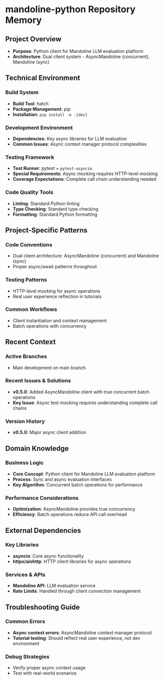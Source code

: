 # mandoline-python Repository Memory

## Project Overview

- **Purpose**: Python client for Mandoline LLM evaluation platform
- **Architecture**: Dual client system - AsyncMandoline (concurrent), Mandoline (sync)

## Technical Environment

### Build System

- **Build Tool**: hatch
- **Package Management**: pip
- **Installation**: `pip install -e .[dev]`

### Development Environment

- **Dependencies**: Key async libraries for LLM evaluation
- **Common Issues**: Async context manager protocol complexities

### Testing Framework

- **Test Runner**: pytest + `pytest-asyncio`
- **Special Requirements**: Async mocking requires HTTP-level mocking
- **Coverage Expectations**: Complete call chain understanding needed

### Code Quality Tools

- **Linting**: Standard Python linting
- **Type Checking**: Standard type checking
- **Formatting**: Standard Python formatting

## Project-Specific Patterns

### Code Conventions

- Dual client architecture: AsyncMandoline (concurrent) and Mandoline (sync)
- Proper async/await patterns throughout

### Testing Patterns

- HTTP-level mocking for async operations
- Real user experience reflection in tutorials

### Common Workflows

- Client instantiation and context management
- Batch operations with concurrency

## Recent Context

### Active Branches

- Main development on main branch

### Recent Issues & Solutions

- **v0.5.0**: Added AsyncMandoline client with true concurrent batch operations
- **Key Issue**: Async test mocking requires understanding complete call chains

### Version History

- **v0.5.0**: Major async client addition

## Domain Knowledge

### Business Logic

- **Core Concept**: Python client for Mandoline LLM evaluation platform
- **Process**: Sync and async evaluation interfaces
- **Key Algorithm**: Concurrent batch operations for performance

### Performance Considerations

- **Optimization**: AsyncMandoline provides true concurrency
- **Efficiency**: Batch operations reduce API call overhead

## External Dependencies

### Key Libraries

- **asyncio**: Core async functionality
- **httpx/aiohttp**: HTTP client libraries for async operations

### Services & APIs

- **Mandoline API**: LLM evaluation service
- **Rate Limits**: Handled through client connection management

## Troubleshooting Guide

### Common Errors

- **Async context errors**: AsyncMandoline context manager protocol
- **Tutorial testing**: Should reflect real user experience, not dev environment

### Debug Strategies

- Verify proper async context usage
- Test with real-world scenarios
